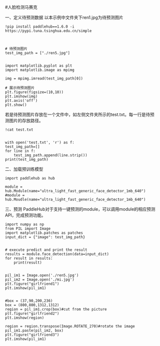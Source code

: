 #人脸检测马赛克

一、定义待预测数据 以本示例中文件夹下ren1.jpg为待预测图片

    !pip install paddlehub==1.6.0 -i https://pypi.tuna.tsinghua.edu.cn/simple
    
    
    
    # 待预测图片
    test_img_path = ["./ren5.jpg"]


    import matplotlib.pyplot as plt 
    import matplotlib.image as mpimg 

    img = mpimg.imread(test_img_path[0]) 

    # 展示待预测图片
    plt.figure(figsize=(10,10))
    plt.imshow(img) 
    plt.axis('off') 
    plt.show()
    
    
若是待预测图片存放在一个文件中，如左侧文件夹所示的test.txt。每一行是待预测图片的存放路径。

    !cat test.txt
    
    
    with open('test.txt', 'r') as f:
    test_img_path=[]
    for line in f:
        test_img_path.append(line.strip())
    print(test_img_path)


二、加载预训练模型

    import paddlehub as hub

    module = hub.Module(name="ultra_light_fast_generic_face_detector_1mb_640")
    #module = hub.Moudle(name="ultra_light_fast_generic_face_detector_1mb_640")


三、预测 PaddleHub对于支持一键预测的module，可以调用module的相应预测API，完成预测功能。

    import numpy as np
    from PIL import Image
    import matplotlib.patches as patches
    input_dict = {"image": test_img_path}


    # execute predict and print the result
    results = module.face_detection(data=input_dict)
    for result in results:
        print(result)


    pil_im1 = Image.open('./ren5.jpg')
    pil_im2 = Image.open('./mi.jpg')
    plt.figure("girlfriend1")
    plt.imshow(pil_im1)


    #box = (37,90,200,236)
    box = (800,800,1312,1312)
    region = pil_im1.crop(box)#cut from the picture
    plt.figure("girlfriend2")
    plt.imshow(region)

    region = region.transpose(Image.ROTATE_270)#rotate the image
    pil_im1.paste(pil_im2, box)
    plt.figure("girlfriend3")
    plt.imshow(pil_im1)


    
    
 
 
